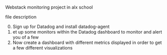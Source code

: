 Webstack monitoring project in alx school

file description

0. Sign up for Datadog and install datadog-agent
1. et up some monitors within the Datadog dashboard to monitor and alert you of a few
2. Now create a dashboard with different metrics displayed in order to get a few different visualizations
